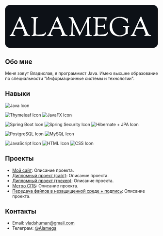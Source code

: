 <img class = "profile-img" src="assets/profile-logo.png" alt = "Я" style = "border-radius: 16px">

## Обо мне

Меня зовут Владислав, я программист Java. Имею высшее образование по специальности "Информационные системы и технологии".

## Навыки

![Java Icon](https://img.shields.io/badge/-Java-orange?style=flat-square&logo=intellijidea&logoColor=white)

![Thymeleaf Icon](https://img.shields.io/badge/-Thymeleaf-red?style=flat-square&logo=thymeleaf&logoColor=white) ![JavaFX Icon](https://img.shields.io/badge/-JavaFX-red?style=flat-square&logo=intellijidea&logoColor=white)

![Spring Boot Icon](https://img.shields.io/badge/-Spring_Boot-brightgreen?style=flat-square&logo=spring&logoColor=white) ![Spring Security Icon](https://img.shields.io/badge/-Spring_Security-brightgreen?style=flat-square&logo=spring&logoColor=white) ![Hibernate + JPA Icon](https://img.shields.io/badge/-Hibernate_+_JPA-brightgreen?style=flat-square&logo=hibernate&logoColor=white)

![PostgreSQL Icon](https://img.shields.io/badge/-PostgreSQL-blue?style=flat-square&logo=postgresql&logoColor=white) ![MySQL Icon](https://img.shields.io/badge/-MySQL-blue?style=flat-square&logo=mysql&logoColor=white)

![JavaScript Icon](https://img.shields.io/badge/-JavaScript-yellow?style=flat-square&logo=javascript&logoColor=white) ![HTML Icon](https://img.shields.io/badge/-HTML-orange?style=flat-square&logo=html5&logoColor=white) ![CSS Icon](https://img.shields.io/badge/-CSS-blue?style=flat-square&logo=css3&logoColor=white)

## Проекты

- [Мой сайт](https://github.com/Alamega/site-alamega-spring-thymeleaf): Описание проекта.
- [Дипломный проект (сайт)](https://github.com/Alamega/mitso-diplom-server): Описание проекта.
- [Дипломный проект (трекер)](https://github.com/Alamega/mitso-diplom-client): Описание проекта.
- [Метро СПБ](https://github.com/Alamega/mitso-diplom-client): Описание проекта.
- [Передача файлов в незащищенной среде + подпись](https://github.com/Alamega/mitso-diplom-client): Описание проекта.

## Контакты

- Email: [vladshuman@gmail.com](mailto:vladshuman@gmail.com)
- Телеграм: [@Alamega](https://t.me/Alamega)
